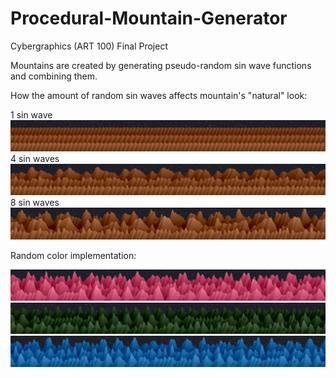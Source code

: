 # Procedural-Mountain-Generator
Cybergraphics (ART 100) Final Project

Mountains are created by generating pseudo-random sin wave functions and combining them.

How the amount of random sin waves affects mountain's "natural" look:

1 sin wave
<img src="/Outputs/1_sin.png"/>
4 sin waves
<img src="/Outputs/4_sin.png"/>
8 sin waves
<img src="/Outputs/8_sin.png"/>

Random color implementation:

<img src="/Finals/seed70.png"/>
<img src="/Finals/seed51.png"/>
<img src="/Finals/seed72.png"/>